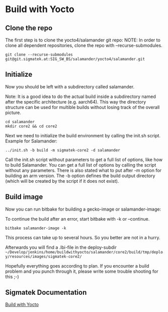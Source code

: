 # Build with Yocto

## Clone the repo
The first step is to clone the yocto4/salamander git repo: NOTE: In order to clone all dependent repositories, clone the repo with –recurse-submodules.
```
git clone --recurse-submodules git@git.sigmatek.at:SIG_SW_BS/salamander/yocto4/salamander.git
```

## Initialize
Now you should be left with a subdirectory called salamander.

Note: It is a good idea to do the actual build inside a subdirectory named after the specific architecture (e.g. aarch64). This way the directory structure can be used for multible builds without losing track of the overall picture.
```
cd salamander
mkdir core2 && cd core2
```

Next we need to initialize the build environment by calling the init.sh script. Example for Salamander:
```
../init.sh -b build -m sigmatek-core2 -d salamander
```
Call the init.sh script without parameters to get a full list of options, like how to build Salamander. You can get a full list of options by calling the script without any parameters. There is also stated what to put after -m option for building an arm version. The -b option defines the build output directory (which will be created by the script if it does not exist).

## Build image
Now you can run bitbake for building a gecko-image or salamander-image:

To continue the build after an error, start bitbake with -k or –continue.
```
bitbake salamander-image -k
```
This process can take up to several hours. So you better are not in a hurry.

Afterwards you will find a .lbi-file in the deploy-subdir `~/Develop/jenkins/home/buildwithyocto/salamander/core2/build/tmp/deploy/resources/images/sigmatek-core2/`

Hopefully everything goes according to plan. If you encounter a build problem and you punch through it, please write some trouble shooting for this ;-)


## Sigmatek Documentation

<!-- [Build LRT](http://swrtd01.lhau.sigaut.org:8000/docs/rtfm/en/latest/getting_started_at_sigmatek/build_lrt.html#build-lrt-label)-->
<a href="http://swrtd01.lhau.sigaut.org:8000/docs/rtfm/en/latest/getting_started_at_sigmatek/build_yocto.html" target="_blank">Build with Yocto</a>